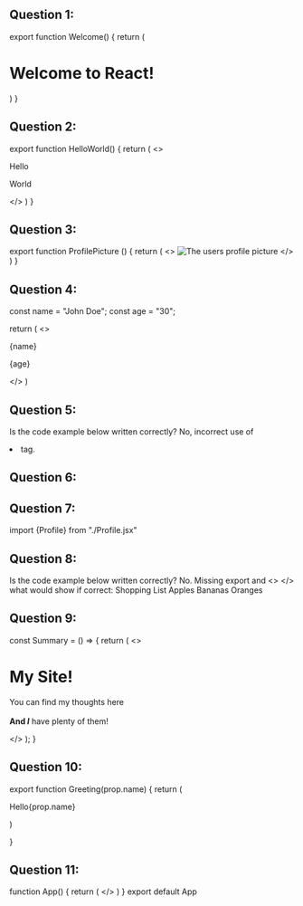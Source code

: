 ## Question 1:
export function Welcome() {
    return (
        <h1>Welcome to React!</h1>
    )
}

## Question 2:
export function HelloWorld() {
    return (
        <>
        <p>Hello</p>
        <p>World</p>
        </>
    )
}

## Question 3:
export function ProfilePicture () {
    return (
        <>
        <img src="./assets/images/profile-picture.jpg" alt="The users profile picture" />
        </>
    )
}

## Question 4:
const name = "John Doe";
const age = "30";

return (
    <>
    <p>{name}</p>
    <p>{age}</p>
    </>
)

## Question 5:
Is the code example below written correctly? No, incorrect use of <li> tag.

## Question 6:

## Question 7:
import {Profile} from "./Profile.jsx"

## Question 8:
Is the code example below written correctly? No. Missing export and <> </>
what would show if correct:
Shopping List
Apples
Bananas
Oranges

## Question 9:

const Summary = () => {
  return (
    <>
      <div className="title">
        <h1>My Site!</h1>
      </div>
      <p className="description">
        You can find my thoughts here
        <br></br>
        <b>And <i>I</b></i> have plenty of them!
      </p>
      </>
  );
}
## Question 10:

export function Greeting(prop.name) {
    return (
        <p>Hello{prop.name}</p>
    )

}
 ## Question 11:
 function App() {
  return (
    <Greeting 
    >
    </>
  )
}
export default App


